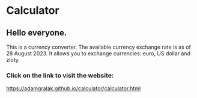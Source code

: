 # Calculator
## Hello everyone.
This is a currency converter. The available currency exchange rate is as of 28 August 2023. It allows you to exchange currencies: euro, US dollar and zloty.
### Click on the link to visit the website:
https://adamgralak.github.io/calculator/calculator.html

